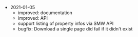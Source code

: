 * 2021-01-05
	* improved: documentation
	* improved: API
	* support listing of property infos via SMW API
	* bugfix: Download a single page did fail if it didn't exist

